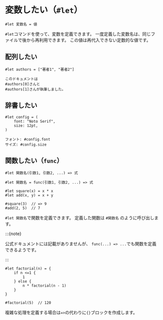 # 変数したい（`#let`）

```typst
#let 変数名 = 値
```

`#let`コマンドを使って、変数を定義できます。
一度定義した変数名は、同じファイルで後から再利用できます。
この値は再代入できない定数的な値です。

## 配列したい

```typst
#let authors = ["著者1", "著者2"]

このドキュメントは
#authors[0]さんと
#authors[1]さんが執筆しました。
```

## 辞書したい

```typst
#let config = (
    font: "Noto Serif",
    size: 12pt,
)

フォント: #config.font
サイズ: #config.size
```

## 関数したい（`func`）

```typst
#let 関数名(引数1, 引数2, ...) => 式

#let 関数名 = func(引数1, 引数2, ...) => 式

#let square(x) = x * x
#let add(x, y) = x + y

#square(3)  // => 9
#add(2, 5)  // 7
```

`#let 関数名`で関数を定義できます。
定義した関数は `#関数名` のように呼び出します。

:::{note}

公式ドキュメントには記載がありませんが、
`func(...) => ...`でも関数を定義できるようです。

:::

```typst
#let factorial(n) = {
    if n <=1 {
        1
    } else {
        n * factorial(n - 1)
    }
}

#factorial(5)  // 120
```

複雑な処理を定義する場合は`=>`の代わりに`{}`ブロックを作成します。
